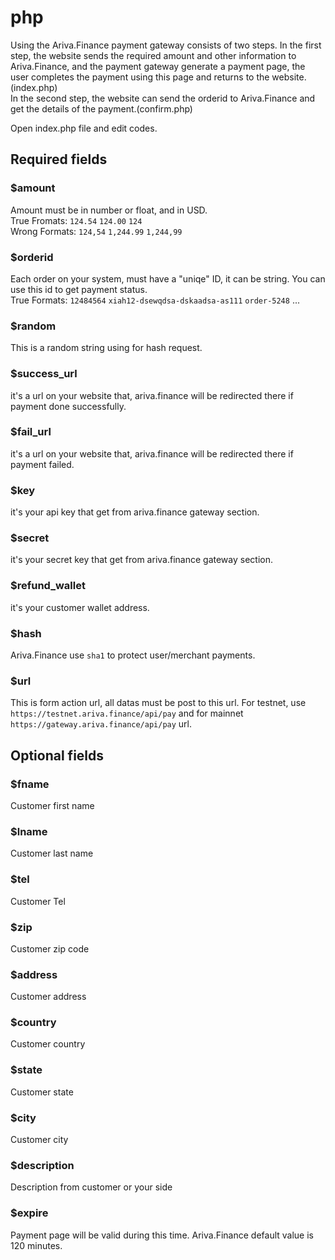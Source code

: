 <h1>php</h1>
<p>Using the Ariva.Finance payment gateway consists of two steps. In the first step, the website sends the required amount and other information to Ariva.Finance, and the payment gateway generate a payment page, the user completes the payment using this page and returns to the website.(index.php)<br/>In the second step, the website can send the orderid to Ariva.Finance and get the details of the payment.(confirm.php)</p>
<p>Open index.php file and edit codes.</p>
<h2>Required fields</h2>
<h3>$amount</h3>
<p>Amount must be in number or float, and in USD.<br/>
  True Fromats: <code>124.54</code> <code>124.00</code> <code>124</code><br/>
  Wrong Formats: <code>124,54</code> <code>1,244.99</code> <code>1,244,99</code>
</p>
<h3>$orderid</h3>
<p>Each order on your system, must have a "uniqe" ID, it can be string. You can use this id to get payment status.<br>
  True Formats: <code>12484564</code> <code>xiah12-dsewqdsa-dskaadsa-as111</code> <code>order-5248</code> ...
</p>
<h3>$random</h3>
<p>This is a random string using for hash request.</p>
<h3>$success_url</h3>
<p>it's a url on your website that, ariva.finance will be redirected there if payment done successfully.</p>
<h3>$fail_url</h3>
<p>it's a url on your website that, ariva.finance will be redirected there if payment failed.</p>
<h3>$key</h3>
<p>it's your api key that get from ariva.finance gateway section.</p>
<h3>$secret</h3>
<p>it's your secret key that get from ariva.finance gateway section.</p>
<h3>$refund_wallet</h3>
<p>it's your customer wallet address.</p>
<h3>$hash</h3>
<p>Ariva.Finance use <code>sha1</code> to protect user/merchant payments.</p>
<h3>$url</h3>
<p>This is form action url, all datas must be post to this url. For testnet, use <code>https://testnet.ariva.finance/api/pay</code> and for mainnet <code>https://gateway.ariva.finance/api/pay</code> url.</p>
<h2>Optional fields</h2>
<h3>$fname</h3>
<p>Customer first name</p>
<h3>$lname</h3>
<p>Customer last name</p>

<h3>$tel</h3>
<p>Customer Tel</p>
<h3>$zip</h3>
<p>Customer zip code</p>
<h3>$address</h3>
<p>Customer address</p>
<h3>$country</h3>
<p>Customer country</p>

<h3>$state</h3>
<p>Customer state</p>

<h3>$city</h3>
<p>Customer city</p>
<h3>$description</h3>
<p>Description from customer or your side</p>

<h3>$expire</h3>
<p>Payment page will be valid during this time. Ariva.Finance default value is 120 minutes.</p>









